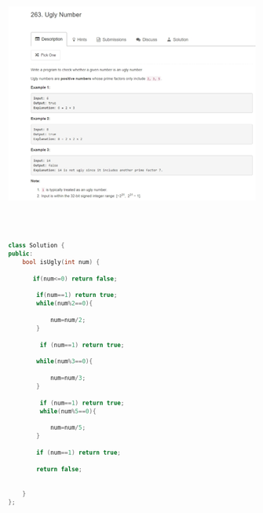 ![image](https://github.com/lxx1884896/LeetCode/blob/master/images/263.jpg)

<br><br><br>

```c++
class Solution {
public:
    bool isUgly(int num) {
        
       if(num<=0) return false;
        
        if(num==1) return true;
        while(num%2==0){
            
            num=num/2;
        }
        
         if (num==1) return true;
        
        while(num%3==0){
            
            num=num/3;
        }
        
         if (num==1) return true;
         while(num%5==0){
            
            num=num/5;
        }
        
        if (num==1) return true;
        
        return false;
        
        
    }
};
```

